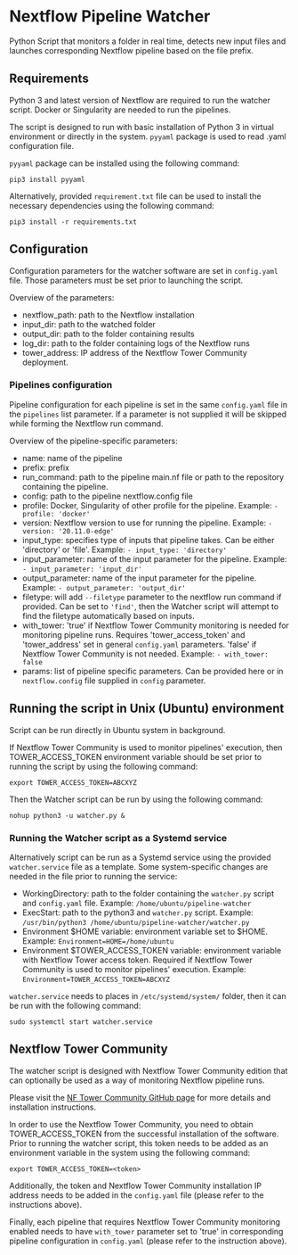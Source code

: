# Nextflow Pipeline Watcher

Python Script that monitors a folder in real time, detects new input files and launches corresponding Nextflow pipeline based on the file prefix.

## Requirements

Python 3 and latest version of Nextflow are required to run the watcher script. Docker or Singularity are needed to run the pipelines.

The script is designed to run with basic installation of Python 3 in virtual environment or directly in the system. `pyyaml` package is used to read .yaml configuration file.

`pyyaml` package can be installed using the following command:

```
pip3 install pyyaml
```

Alternatively, provided `requirement.txt` file can be used to install the necessary dependencies using the following command:

```
pip3 install -r requirements.txt
```


## Configuration

Configuration parameters for the watcher software are set in `config.yaml` file. Those parameters must be set prior to launching the script.

Overview of the parameters:
- nextflow_path: path to the Nextflow installation
- input_dir: path to the watched folder
- output_dir: path to the folder containing results
- log_dir: path to the folder containing logs of the Nextflow runs
- tower_address: IP address of the Nextflow Tower Community deployment.

### Pipelines configuration

Pipeline configuration for each pipeline is set in the same `config.yaml` file in the `pipelines` list parameter. If a parameter is not supplied it will be skipped while forming the Nextflow run command.

Overview of the pipeline-specific parameters:
- name: name of the pipeline
- prefix: prefix
- run_command: path to the pipeline main.nf file or path to the repository containing the pipeline.
- config: path to the pipeline nextflow.config file
- profile: Docker, Singularity of other profile for the pipeline. Example: `- profile: 'docker'`
- version: Nextflow version to use for running the pipeline. Example: `- version: '20.11.0-edge'`
- input_type: specifies type of inputs that pipeline takes. Can be either 'directory' or 'file'. Example: `- input_type: 'directory'`
- input_parameter: name of the input parameter for the pipeline. Example: `- input_parameter: 'input_dir'`
- output_parameter: name of the input parameter for the pipeline. Example: `- output_parameter: 'output_dir'`
- filetype: will add `--filetype` parameter to the nextflow run command if provided. Can be set to `'find'`, then the Watcher script will attempt to find the filetype automatically based on inputs.
- with_tower: 'true' if Nextflow Tower Community monitoring is needed for monitoring pipeline runs. Requires 'tower_access_token' and 'tower_address' set in general `config.yaml` parameters. 'false' if Nextflow Tower Community is not needed. Example: `- with_tower: false`
- params: list of pipeline specific parameters. Can be provided here or in `nextflow.config` file supplied in `config` parameter.

## Running the script in Unix (Ubuntu) environment

Script can be run directly in Ubuntu system in background.

If Nextflow Tower Community is used to monitor pipelines' execution, then TOWER_ACCESS_TOKEN environment variable should be set prior to running the script by using the following command:
```
export TOWER_ACCESS_TOKEN=ABCXYZ
```

Then the Watcher script can be run by using the following command:

```
nohup python3 -u watcher.py &
```

### Running the Watcher script as a Systemd service

Alternatively script can be run as a Systemd service using the provided `watcher.service` file as a template. Some system-specific changes are needed in the file prior to running the service:
- WorkingDirectory: path to the folder containing the `watcher.py` script and `config.yaml` file. Example: `/home/ubuntu/pipeline-watcher`
- ExecStart: path to the python3 and `watcher.py` script. Example: `/usr/bin/python3 /home/ubuntu/pipeline-watcher/watcher.py`
- Environment $HOME variable: environment variable set to $HOME. Example: `Environment=HOME=/home/ubuntu`
- Environment $TOWER_ACCESS_TOKEN variable: environment variable with Nextflow Tower access token. Required if Nextflow Tower Community is used to monitor pipelines' execution. Example: `Environment=TOWER_ACCESS_TOKEN=ABCXYZ`

`watcher.service` needs to places in `/etc/systemd/system/` folder, then it can be run with the following command:

```
sudo systemctl start watcher.service
```

## Nextflow Tower Community

The watcher script is designed with Nextflow Tower Community edition that can optionally be used as a way of monitoring Nextflow pipeline runs.

Please visit the [NF Tower Community GitHub page](https://github.com/seqeralabs/nf-tower) for more details and installation instructions.

In order to use the Nextflow Tower Community, you need to obtain TOWER_ACCESS_TOKEN from the successful installation of the software. Prior to running the watcher script, this token needs to be added as an environment variable in the system using the following command:

```
export TOWER_ACCESS_TOKEN=<token>
```

Additionally, the token and Nextflow Tower Community installation IP address needs to be added in the `config.yaml` file (please refer to the instructions above).

Finally, each pipeline that requires Nextflow Tower Community monitoring enabled needs to have `with_tower` parameter set to 'true' in corresponding pipeline configuration in `config.yaml` (please refer to the instruction above). 